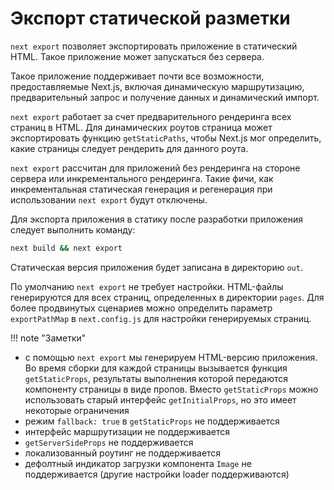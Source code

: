 # Экспорт статической разметки

`next export` позволяет экспортировать приложение в статический HTML. Такое приложение может запускаться без сервера.

Такое приложение поддерживает почти все возможности, предоставляемые Next.js, включая динамическую маршрутизацию, предварительный запрос и получение данных и динамический импорт.

`next export` работает за счет предварительного рендеринга всех страниц в HTML. Для динамических роутов страница может экспортировать функцию `getStaticPaths`, чтобы Next.js мог определить, какие страницы следует рендерить для данного роута.

`next export` рассчитан для приложений без рендеринга на стороне сервера или инкрементального рендеринга. Такие фичи, как инкрементальная статическая генерация и регенерация при использовании `next export` будут отключены.

Для экспорта приложения в статику после разработки приложения следует выполнить команду:

```bash
next build && next export
```

Статическая версия приложения будет записана в директорию `out`.

По умолчанию `next export` не требует настройки. HTML-файлы генерируются для всех страниц, определенных в директории `pages`. Для более продвинутых сценариев можно определить параметр `exportPathMap` в `next.config.js` для настройки генерируемых страниц.

!!! note "Заметки"

- с помощью `next export` мы генерируем HTML-версию приложения. Во время сборки для каждой страницы вызывается функция `getStaticProps`, результаты выполнения которой передаются компоненту страницы в виде пропов. Вместо `getStaticProps` можно использовать старый интерфейс `getInitialProps`, но это имеет некоторые ограничения
- режим `fallback: true` в `getStaticProps` не поддерживается
- интерфейс маршрутизации не поддерживается
- `getServerSideProps` не поддерживается
- локализованный роутинг не поддерживается
- дефолтный индикатор загрузки компонента `Image` не поддерживается (другие настройки loader поддерживаются)

